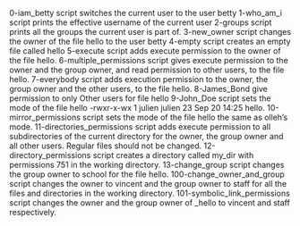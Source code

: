0-iam_betty script switches the current user to the user betty
1-who_am_i script prints the effective username of the current user
2-groups script prints all the groups the current user is part of.
3-new_owner script changes the owner of the file hello to the user betty
4-empty script creates an empty file called hello
5-execute script adds execute permission to the owner of the file hello.
6-multiple_permissions script gives execute permission to the owner and the group owner, and read permission to other users, to the file hello.
7-everybody script adds execution permission to the owner, the group owner and the other users, to the file hello.
8-James_Bond give permission to only Other users for file hello
9-John_Doe script sets the mode of the file hello -rwxr-x-wx 1 julien julien 23 Sep 20 14:25 hello.
10-mirror_permissions script sets the mode of the file hello the same as olleh’s mode.
11-directories_permissions script adds execute permission to all subdirectories of the current directory for the owner, the group owner and all other users. Regular files should not be changed.
12-directory_permissions script creates a directory called my_dir with permissions 751 in the working directory.
13-change_group script changes the group owner to school for the file hello.
100-change_owner_and_group script changes the owner to vincent and the group owner to staff for all the files and directories in the working directory.
101-symbolic_link_permissions script changes the owner and the group owner of _hello to vincent and staff respectively.
